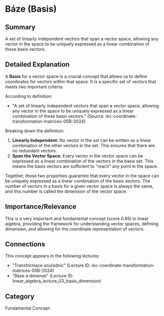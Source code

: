 # Báze (Basis)

## Summary
A set of linearly independent vectors that span a vector space, allowing any vector in the space to be uniquely expressed as a linear combination of these basis vectors.

## Detailed Explanation
A **Basis** for a vector space is a crucial concept that allows us to define coordinates for vectors within that space. It is a specific set of vectors that meets two important criteria:

According to definition:
*   "A set of linearly independent vectors that span a vector space, allowing any vector in the space to be uniquely expressed as a linear combination of these basis vectors." (Source: lec-coordinate-transformation-matrices-05B-2024)

Breaking down the definition:
1.  **Linearly Independent:** No vector in the set can be written as a linear combination of the other vectors in the set. This ensures that there are no redundant vectors.
2.  **Span the Vector Space:** Every vector in the vector space can be expressed as a linear combination of the vectors in the basis set. This means the basis vectors are sufficient to "reach" any point in the space.

Together, these two properties guarantee that every vector in the space can be uniquely expressed as a linear combination of the basis vectors. The number of vectors in a basis for a given vector space is always the same, and this number is called the dimension of the vector space.

## Importance/Relevance
This is a very important and fundamental concept (score 0.85) in linear algebra, providing the framework for understanding vector spaces, defining dimension, and allowing for the coordinate representation of vectors.

## Connections
This concept appears in the following lectures:
*   "Transformace souřadnic" (Lecture ID: lec-coordinate-transformation-matrices-05B-2024)
*   "Báze a dimense" (Lecture ID: linear_algebra_lecture_03_basis_dimension)

## Category
Fundamental Concept